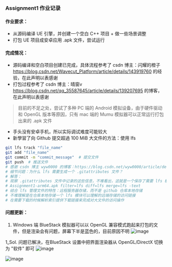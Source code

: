 ### Assignment1 作业记录
#### 作业要求：
- 从源码编译 UE 引擎，并创建一个空白 C++ 项目 + 做一些场景调整
- 打包 UE 项目成安卓应用 .apk 文件，尝试运行

#### 完成情况：
- 源码编译和空白项目创建已完成，具体流程参考了 csdn 博主：闪耀的橙子 https://blog.csdn.net/Wavecut_Platform/article/details/143919760 的经验，在此声明以表感谢
- 打包过程参考了 csdn 博主：晴窗v https://blog.csdn.net/qq_35587645/article/details/139207695 的博客，在此声明以表感谢
> 目前的不足之处，尝试了多种 PC 端的 Android 模拟设备，由于硬件驱动和 OpenGL 版本等原因，只有 mac 端的 Mumu 模拟器可以正常运行打包出来的 .apk 文件
- 手头没有安卓手机，所以实际调试难度可能较大
- 新學習了向 Github 提交超過 100 MiB 大文件的方法：使用 lfs
``` bash
git lfs track "file_name"  
git add "file_name" 
git commit -m "commit_message"  # 提交文件
git push  # 推送文件
# 感谢 csdn 博主 wyw0000 的博客：https://blog.csdn.net/wyw0000/article/details/132719319
# 细节问题：为什么 lfs 需要生成一个 .gitattributes 文件？
# 解答：
# 观察 .gitattributes 文件中记录的这些信息，不难看出，这就是一个保存了需要 lfs 模块管理的大文件的类似索引的记录文件
# Assignment1-arm64.apk filter=lfs diff=lfs merge=lfs -text
# 结合 lfs 管理文件的特性：远程服务器存储，而不是 github 仓库本地存储
# 不难理解是在仓库本地存储一个 lfs 模块可以理解的远端存储的访问链接
# 在需要下载的时候解析索引提供下载链接来完成对大文件的访问操作
```

#### 问题更新：
1. Windows 端 BlueStack 模拟器可以以 OpenGL 兼容模式跑起来打包的文件，但是渲染会有问题，屏幕下半是蓝色的，目前原因不明
![image](https://github.com/user-attachments/assets/20124be4-800b-4b2d-a1c2-0aa3a5ab2656)

1_Sol. 问题已解决，在BlueStack 设置中把界面渲染器从 OpenGL/DirectX 切换为 "软件" 即可
![image](https://github.com/user-attachments/assets/81bf8877-3b67-4b49-a825-1ae563b9d20a)

![image](https://github.com/user-attachments/assets/6484a291-3d11-4bff-bcb8-3a9f0295d7c8)


